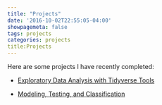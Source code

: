 ```yaml
---
title: "Projects"
date: '2016-10-02T22:55:05-04:00'
showpagemeta: false
tags: projects
categories: projects
title:Projects
---
```



Here are some projects I have recently completed:

- [Exploratory Data Analysis with Tidyverse Tools](/project1/)

- [Modeling, Testing, and Classification](/project2/)